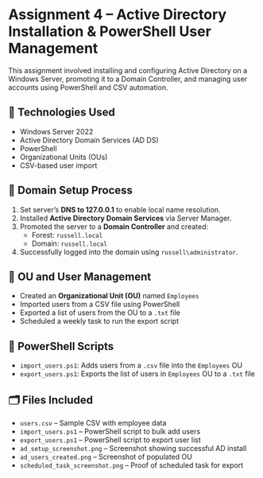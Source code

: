 # Assignment 4 – Active Directory Installation & PowerShell User Management

This assignment involved installing and configuring Active Directory on a Windows Server, promoting it to a Domain Controller, and managing user accounts using PowerShell and CSV automation.

## 🧰 Technologies Used
- Windows Server 2022
- Active Directory Domain Services (AD DS)
- PowerShell
- Organizational Units (OUs)
- CSV-based user import

## 🔧 Domain Setup Process

1. Set server’s **DNS to 127.0.0.1** to enable local name resolution.
2. Installed **Active Directory Domain Services** via Server Manager.
3. Promoted the server to a **Domain Controller** and created:
   - Forest: `russell.local`
   - Domain: `russell.local`
4. Successfully logged into the domain using `russell\administrator`.

## 👥 OU and User Management

- Created an **Organizational Unit (OU)** named `Employees`
- Imported users from a CSV file using PowerShell
- Exported a list of users from the OU to a `.txt` file
- Scheduled a weekly task to run the export script

## 📜 PowerShell Scripts

- `import_users.ps1`: Adds users from a `.csv` file into the `Employees` OU
- `export_users.ps1`: Exports the list of users in `Employees` OU to a `.txt` file

## 🗂 Files Included

- `users.csv` – Sample CSV with employee data
- `import_users.ps1` – PowerShell script to bulk add users
- `export_users.ps1` – PowerShell script to export user list
- `ad_setup_screenshot.png` – Screenshot showing successful AD install
- `ad_users_created.png` – Screenshot of populated OU
- `scheduled_task_screenshot.png` – Proof of scheduled task for export
